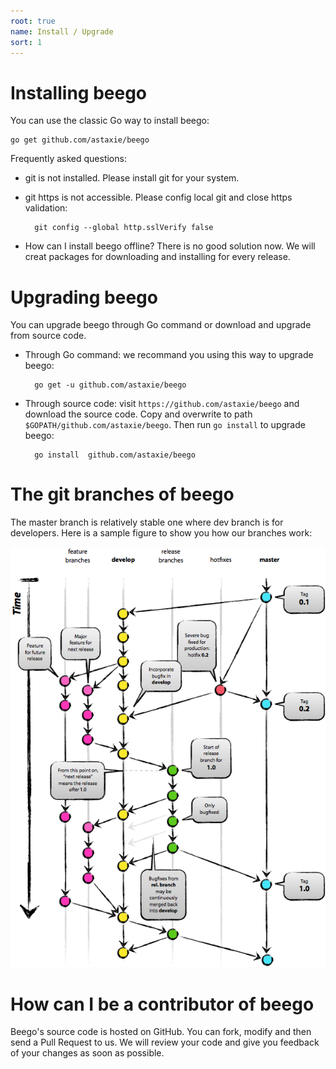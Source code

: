 ```yaml
---
root: true
name: Install / Upgrade
sort: 1
---
```


# Installing beego

You can use the classic Go way to install beego:

	go get github.com/astaxie/beego

Frequently asked questions:

- git is not installed. Please install git for your system.
- git https is not accessible. Please config local git and close https validation:

		git config --global http.sslVerify false

- How can I install beego offline? There is no good solution now. We will creat packages for downloading and installing for every release.

# Upgrading beego

You can upgrade beego through Go command or download and upgrade from source code.

- Through Go command: we recommand you using this way to upgrade beego:

		go get -u github.com/astaxie/beego
		
- Through source code: visit `https://github.com/astaxie/beego` and download the source code. Copy and overwrite to path `$GOPATH/github.com/astaxie/beego`. Then run `go install` to upgrade beego:

		go install 	github.com/astaxie/beego	

# The git branches of beego

The master branch is relatively stable one where dev branch is for developers. Here is a sample figure to show you how our branches work:

![](../images/git-branch-1.png)


# How can I be a contributor of beego

Beego's source code is hosted on GitHub. You can fork, modify and then send a Pull Request to us. We will review your code and give you feedback of your changes as soon as possible.  
